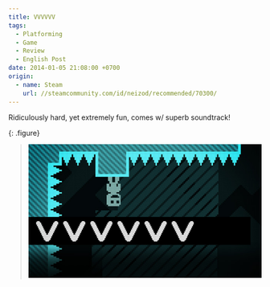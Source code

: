 ```yaml
---
title: VVVVVV
tags:
  - Platforming
  - Game
  - Review
  - English Post
date: 2014-01-05 21:08:00 +0700
origin:
  - name: Steam
    url: //steamcommunity.com/id/neizod/recommended/70300/
---
```


Ridiculously hard, yet extremely fun, comes w/ superb soundtrack!

{: .figure}
> ![](/images/game/cover/vvvvvv.jpg)
